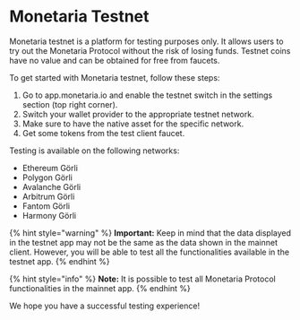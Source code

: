 # Monetaria Testnet

Monetaria testnet is a platform for testing purposes only. It allows users to try out the Monetaria Protocol without the risk of losing funds. Testnet coins have no value and can be obtained for free from faucets.

To get started with Monetaria testnet, follow these steps:

1. Go to app.monetaria.io and enable the testnet switch in the settings section (top right corner).
2. Switch your wallet provider to the appropriate testnet network.
3. Make sure to have the native asset for the specific network.
4. Get some tokens from the test client faucet.

Testing is available on the following networks:

* Ethereum Görli
* Polygon Görli
* Avalanche Görli
* Arbitrum Görli
* Fantom Görli
* Harmony Görli

{% hint style="warning" %}
**Important:** Keep in mind that the data displayed in the testnet app may not be the same as the data shown in the mainnet client. However, you will be able to test all the functionalities available in the testnet app.
{% endhint %}

{% hint style="info" %}
**Note:** It is possible to test all Monetaria Protocol functionalities in the mainnet app.
{% endhint %}

We hope you have a successful testing experience!
